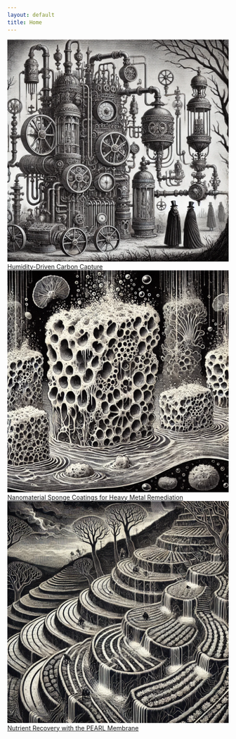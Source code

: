 ```yaml
---
layout: default
title: Home
---
```


<section class="image-grid">
  <a href="dac" aria-haspopup="true" aria-expanded="false">
    <img src="/assets/images/dac.jpg" alt="Image 1 description">
    <span>Humidity-Driven Carbon Capture</span>
  </a>
  <a href="sponge" aria-haspopup="true" aria-expanded="false">
    <img src="/assets/images/sponge" alt="Image 2 description">
    <span>Nanomaterial Sponge Coatings for Heavy Metal Remediation</span>
  </a>
  <a href="pearl" aria-haspopup="true" aria-expanded="false">
    <img src="/assets/images/pearl.jpg" alt="Image 3 description">
    <span>Nutrient Recovery with the PEARL Membrane</span>
  </a>
</section>
